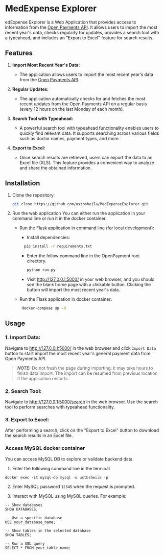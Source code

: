 # MedExpense Explorer

edExpense Explorer is a Web Application that provides access to information from the [Open Payments API](https://openpaymentsdata.cms.gov/about/api). It allows users to import the most recent year's data, checks regularly for updates, provides a search tool with a typeahead, and includes an "Export to Excel" feature for search results.

## Features

1. **Import Most Recent Year's Data:**
   - The application allows users to import the most recent year's data from the [Open Payments API](https://openpaymentsdata.cms.gov/about/api).

2. **Regular Updates:**
   - The application automatically checks for and fetches the most recent updates from the Open Payments API on a regular basis (every 12 hours on the last Monday of each month).

3. **Search Tool with Typeahead:**
   - A powerful search tool with typeahead functionality enables users to quickly find relevant data. It supports searching across various fields such as doctor names, payment types, and more.

4. **Export to Excel:**
   - Once search results are retrieved, users can export the data to an Excel file (XLS). This feature provides a convenient way to analyze and share the obtained information.

## Installation

1. Clone the repository:
   ```bash
   git clone https://github.com/ustbsheila/MedExpenseExplorer.git

2. Run the web application
You can either run the application in your command line or run it in the docker container.
   * Run the Flask application in command line (for local development):
     * Install dependencies:
      ``` .bash
        pip install -r requirements.txt
      ```
     * Enter the follow command line in the OpenPayment root directory.
       ``` .bash
       python run.py
       ```
     * Visit http://127.0.0.1:5000/ in your web browser, and you should see the blank home page with a clickable button. Clicking the button will import the most recent year's data.

   * Run the Flask application in docker container:
      ``` .bash
       docker-compose up -d
      ```

## Usage

### 1. Import Data:

Navigate to http://127.0.0.1:5000/ in the web browser and click `Import Data` button to start import the most recent year's general payment data from Open Payments API. 

> **_NOTE:_** Do not fresh the page during importing. It may take hours to finish data import. The import can be resumed from previous location if the application restarts.

### 2. Search Tool:

Navigate to http://127.0.0.1:5000/search in the web browser. Use the search tool to perform searches with typeahead functionality.

### 3. Export to Excel:
    
After performing a search, click on the "Export to Excel" button to download the search results in an Excel file.

### Access MySQL docker container
You can access MySQL DB to explore or validate backend data.

1. Enter the following command line in the terminal

```commandline
docker exec -it mysql-db mysql -u ustbsheila -p
```

2. Enter MySQL password `12345` when the request is prompted. 

3. Interact with MySQL using MySQL queries. For example:

```commandline
-- Show databases
SHOW DATABASES;

-- Use a specific database
USE your_database_name;

-- Show tables in the selected database
SHOW TABLES;

-- Run a SQL query
SELECT * FROM your_table_name;

```